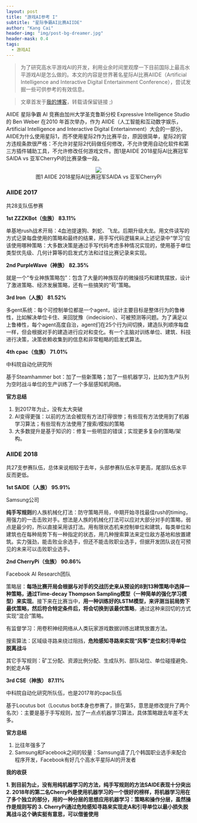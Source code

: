 ```yaml
---
layout: post
title: "游戏AI参考 I"
subtitle: "星际争霸AI比赛AIIDE"
author: "Kang Cai"
header-img: "img/post-bg-dreamer.jpg"
header-mask: 0.4
tags:
  - 游戏AI
---
```


> 为了研究高水平游戏AI的开发，利用业余时间里观摩一下目前国际上最高水平游戏AI是怎么做的。本文的内容是世界著名星际AI比赛AIIDE（Artificial Intelligence and Interactive Digital Entertainment Conference），尝试发掘一些可供参考的有效信息。

> 文章首发于[我的博客](https://kangcai.github.io/)，转载请保留链接 ;)

AIIDE 星际争霸 AI 竞赛由加州大学圣克鲁斯分校 Expressive Intelligence Studio的 Ben Weber 在2010 年首次举办，作为 AIIDE（人工智能和互动数字娱乐，Artificial Intelligence and Interactive Digital Entertainment）大会的一部分。AIIDE为什么使用星际1，而不使用星际2作为比赛平台，原因很简单，星际2的官方违规条款很严格：不允许对星际2代码做任何修改，不允许使用自动化软件和第三方插件辅助工具，不允许修改任何游戏文件。图1是AIIDE 2018星际AI比赛冠军SAIDA vs 亚军CherryPi的比赛录像一段。

<center>
<img src="https://kangcai.github.io/img/in-post/post-ml/SC SAIDA vs CherryPi.jpg"/>
</center>
<center>图1 AIIDE 2018星际AI比赛冠军SAIDA vs 亚军CherryPi</center>

### AIIDE 2017

共28支队伍参赛

**1st ZZZKBot（虫族） 83.11%**

单基地rush战术开局：4血池提速狗、刺蛇、飞龙。后期升级大龙。用文件读写的方式记录每盘使用的策略和最终的结果，用手写代码逻辑来从上述记录中“学习”应该使用哪种策略：大多数决策是通过手写代码考虑多种情况实现的，使用基于单位类型优先级、几何计算等的启发式方法和过往比赛记录来实现。

**2nd PurpleWave（神族） 82.35%**

就是一个“专业神族策略包”：包含了大量的神族现存的微操技巧和建筑摆放，设计了激进策略、经济发展策略，还有一些搞笑的“苟”策略。

**3rd Iron（人族） 81.52%**

多gent系统：每个可控制单位都是一个agent，设计主要目标是整体行为的鲁棒性，比如解决单位卡住、来回犹豫（indecision）、可被预测等问题。为了满足以上鲁棒性，每个agent高度自治，agent们在25个行为间切换，建造队列顺序每盘一样，但会根据对手的建造进行应对和变化。有一个主脑对训练单位、建筑、科技进行决策，决策依赖收集到的信息和非常粗略的启发式算法。

**4th cpac（虫族） 71.01%**

中科院自动化研究所

基于Steamhammer bot：加了一些新策略；加了一些机器学习，比如为生产队列为空时战斗单位的生产训练了一个多层感知机网络。

**官方总结**

1. 到2017年为止，没有太大突破
2. AI变得更强：以前的方法会被现有方法打得很惨；有些现有方法使用到了机器学习算法；有些现有方法使用了搜索/模拟的策略
3. 大多数提升是基于知识的：修复一些明显的错误；实现更多复杂的策略/架构。


### AIIDE 2018

共27支参赛队伍，总体来说相较于去年，头部参赛队伍水平更高，尾部队伍水平反而更低。

**1st SAIDE（人族） 95.91%**

Samsung公司

**纯手写规则**的人族机械化打法：防守策略开局，中期开始寻找最佳rush的timing，用强力的一击击败对手。想法是人族的机械化打法可以应对大部分对手的策略，弱点是最少的，所以直接采用该打法。用有限状态机来控制单位和建筑，每类单位和建筑也在每种局势下有一种指定的状态，用几种搜索算法来定位敌方基地和放置建筑。实力强劲，能击败业余选手，但还不能击败职业选手，但据开发团队说在可预见的未来可以击败职业选手。

**2nd CherryPi（虫族） 90.86%**

Facebook AI Research团队

策略层：**每场比赛开局会根据与对手的交战历史来从预设的8到13种策略中选择一种策略，通过Time-decay Thompson Sampling模型（一种简单的强化学习模型）来实现**。接下来在比赛当中，**用一种训练好的LSTM模型，来评测当前局势下最优策略，然后符合特定条件后，将会切换到该最优策略**，通过这种来回切的方式实现“混合”策略。

有监督学习：用卷积神经网络从人类玩家游戏数据训练出建筑放置方法。

搜索算法：区域级寻路来绕过阻挡，**危险感知寻路来实现“风筝”走位和引导单位脱离战斗**

其它手写规则：矿工分配、资源比例分配、生成队列、部队站位、单位碰撞避免、刺蛇走A等

**3rd CSE（神族） 87.11%**

中科院自动化研究所队伍，也是2017年的cpac队伍

基于Locutus bot（Locutus bot本身也参赛了，排在第5，意思是修改提升了两个名次）：主要是基于手写规则，加了一点点机器学习算法，具体策略跟去年差不太多。

**官方总结**

1. 比往年强多了
2. Samsung和Facebook之间的较量：Samsung请了几个韩国职业选手来配合程序开发，Facebook有好几个高水平星际AI的开发者

**我的收获**

**1. 到目前为止，没有用纯机器学习的方法，纯手写规则的方法SAIDE表现十分突出
2. 2018年的第二名CherryPi是使用机器学习的一个很好的榜样，将机器学习用在了多个独立的部分，用的一种分层的思想应用机器学习：策略和操作分层，虽然操作是规则写的
3. CherryPi通过危险感知寻路来实现走A和引导单位以最小损失脱离战斗这个确实挺有意思，可以借鉴使用**